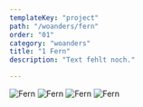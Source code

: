 ```yaml
---
templateKey: "project"
path: "/woanders/fern"
order: "01"
category: "woanders"
title: "1 Fern"
description: "Text fehlt noch."

---
```

![Fern](/img/fern_01.jpg)
![Fern](/img/fern_02.jpg)
![Fern](/img/fern_03.jpg)
![Fern](/img/fern_04.jpg)
